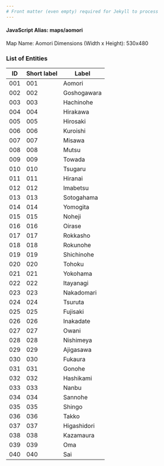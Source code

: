 ```yaml
---
# Front matter (even empty) required for Jekyll to process
---
```


#### JavaScript Alias: maps/aomori

Map Name: Aomori
Dimensions (Width x Height): 530x480

### List of Entities

| ID  | Short label | Label       |
| --- | ----------- | ----------- |
| 001 | 001         | Aomori      |
| 002 | 002         | Goshogawara |
| 003 | 003         | Hachinohe   |
| 004 | 004         | Hirakawa    |
| 005 | 005         | Hirosaki    |
| 006 | 006         | Kuroishi    |
| 007 | 007         | Misawa      |
| 008 | 008         | Mutsu       |
| 009 | 009         | Towada      |
| 010 | 010         | Tsugaru     |
| 011 | 011         | Hiranai     |
| 012 | 012         | Imabetsu    |
| 013 | 013         | Sotogahama  |
| 014 | 014         | Yomogita    |
| 015 | 015         | Noheji      |
| 016 | 016         | Oirase      |
| 017 | 017         | Rokkasho    |
| 018 | 018         | Rokunohe    |
| 019 | 019         | Shichinohe  |
| 020 | 020         | Tohoku      |
| 021 | 021         | Yokohama    |
| 022 | 022         | Itayanagi   |
| 023 | 023         | Nakadomari  |
| 024 | 024         | Tsuruta     |
| 025 | 025         | Fujisaki    |
| 026 | 026         | Inakadate   |
| 027 | 027         | Owani       |
| 028 | 028         | Nishimeya   |
| 029 | 029         | Ajigasawa   |
| 030 | 030         | Fukaura     |
| 031 | 031         | Gonohe      |
| 032 | 032         | Hashikami   |
| 033 | 033         | Nanbu       |
| 034 | 034         | Sannohe     |
| 035 | 035         | Shingo      |
| 036 | 036         | Takko       |
| 037 | 037         | Higashidori |
| 038 | 038         | Kazamaura   |
| 039 | 039         | Oma         |
| 040 | 040         | Sai         |

